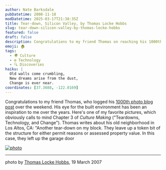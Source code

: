```yaml
---
author: Nate Barksdale
pubDatetime: 2008-11-18
modDatetime: 2025-03-17T21:38:35Z
title: Tear-down, Silicon Valley, by Thomas Locke Hobbs
slug: tear-down-silicon-valley-by-thomas-locke-hobbs
featured: false
draft: false
description: Congratulations to my friend Thomas on reaching his 1000th photo blog post, showcasing the changing landscape of his neighborhood.
emoji: 🏠
tags:
  - 🌍 Culture
  - ⚙️ Technology
  - 🔍 Discoveries
haiku: |
  Old walls come crumbling,  
  New dreams arise from the dust,  
  Change is ever near.
coordinates: [37.3688, -122.0169]
---
```


Congratulations to my friend Thomas, who logged his [1000th photo blog post](http://web.archive.org/web/20230924205904/http://www.thomaslockehobbs.com/2008/11/1000th-post-i-started-this-blog-on-june.html) over the weekend. His eye for the built environment has been an inspiration to me over the years. Here's one of my favorite pictures, which obviously calls to mind Chapter 3 of _Culture Making_ ("Teardowns, Technology, and Change"). Thomas writes about his old neighborhood in Los Altos, CA: "Another tear-down on my block. They leave up a token bit of the structure for either permit reasons or assessed property value. In this case, they left up the garage door

[![photo](http://culture-making.com/media/614.jpg)](http://www.thomaslockehobbs.com/2007/03/another-tear-down-on-my-block.html)

---

photo by [Thomas Locke Hobbs](http://web.archive.org/web/20230924205122/http://www.thomaslockehobbs.com/2007/03/another-tear-down-on-my-block.html), 19 March 2007

